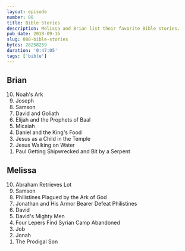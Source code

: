 ```yaml
---
layout: episode
number: 88
title: Bible Stories
description: Melissa and Brian list their favorite Bible stories.
pub_date: 2018-09-16
slug: 088-bible-stories
bytes: 28258259
duration: '0:47:05'
tags: ['bible']
---
```

<h2>Brian</h2>
<ol reversed>
<li>Noah's Ark</li>
<li>Joseph</li>
<li>Samson</li>
<li>David and Goliath</li>
<li>Elijah and the Prophets of Baal</li>
<li>Micaiah</li>
<li>Daniel and the King's Food</li>
<li>Jesus as a Child in the Temple</li>
<li>Jesus Walking on Water</li>
<li>Paul Getting Shipwrecked and Bit by a Serpent</li>
</ol>

<h2>Melissa</h2>
<ol reversed>
<li>Abraham Retrieves Lot</li>
<li>Samson</li>
<li>Philistines Plagued by the Ark of God</li>
<li>Jonathan and His Armor Bearer Defeat Philistines</li>
<li>David</li>
<li>David's Mighty Men</li>
<li>Four Lepers Find Syrian Camp Abandoned</li>
<li>Job</li>
<li>Jonah</li>
<li>The Prodigal Son</li>
</ol>